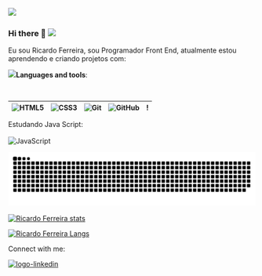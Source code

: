 ![](https://komarev.com/ghpvc/?username=contatop&color=green)
### Hi there 👋 <img src="https://raw.githubusercontent.com/TheDudeThatCode/TheDudeThatCode/master/Assets/Earth.gif" height="40"></img>

Eu sou Ricardo Ferreira, sou Programador Front End, atualmente estou aprendendo e criando projetos com:

<img src="https://camo.githubusercontent.com/5b2407f37d124d766e325ba307c45f165a418ae72f96f4f00f05ef16b5ce1a0f/68747470733a2f2f6d656469612e67697068792e636f6d2f6d656469612f557650767358396f4d6c4d57732f67697068792e676966" height="40"></img>**Languages and tools**:

<br>

| ![HTML5](https://img.shields.io/badge/HTML5-E34F26?style=for-the-badge&logo=html5&logoColor=white) | ![CSS3](https://img.shields.io/badge/CSS3-1572B6?style=for-the-badge&logo=css3&logoColor=white) | ![Git](https://img.shields.io/badge/GIT-E44C30?style=for-the-badge&logo=git&logoColor=white) | ![GitHub](https://img.shields.io/badge/GitHub-100000?style=for-the-badge&logo=github&logoColor=white) | !
|---|---|---|---|---|


Estudando Java Script:
<br>
<br>
![JavaScript](https://img.shields.io/badge/JavaScript-323330?style=for-the-badge&logo=javascript&logoColor=F7DF1E)

<img src="https://raw.githubusercontent.com/Platane/snk/output/github-contribution-grid-snake.svg"/>

<br>

[![Ricardo Ferreira stats](https://github-readme-stats.vercel.app/api?username=contatop)](https://github.com/anuraghazra/github-readme-stats)

[![Ricardo Ferreira Langs](https://github-readme-stats.vercel.app/api/top-langs/?username=contatop)](https://github.com/anuraghazra/github-readme-stats)

Connect with me:

<a href="https://www.linkedin.com/in/ricardo-ferreira-77a22a201/" target="_blank"><img src="https://imagensfree.com.br/wp-content/uploads/2022/06/icone-linkedin-branco-png-5.png" alt="logo-linkedin" height="40"/></a>
